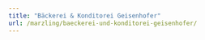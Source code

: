 ```yaml
---
title: "Bäckerei & Konditorei Geisenhofer"
url: /marzling/baeckerei-und-konditorei-geisenhofer/
---
```

